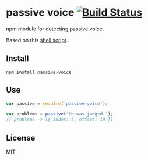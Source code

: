 # passive voice [![Build Status](https://travis-ci.org/btford/passive-voice.svg?branch=master)](https://travis-ci.org/btford/passive-voice)

npm module for detecting passive voice.

Based on this [shell script](http://matt.might.net/articles/shell-scripts-for-passive-voice-weasel-words-duplicates/).


## Install

```shell
npm install passive-voice
```


## Use

```javascript
var passive = require('passive-voice');

var problems = passive('He was judged.');
// problems -> [{ index: 3, offset: 10 }]
```


## License
MIT
